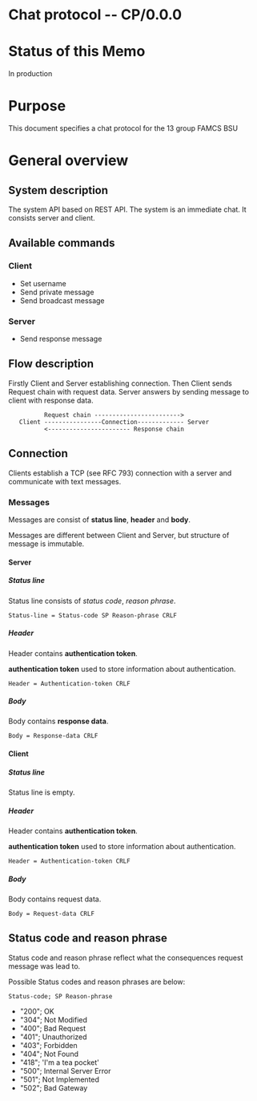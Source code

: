 # Chat protocol -- CP/0.0.0

# Status of this Memo
In production

# Purpose
This document specifies a chat protocol for the 13 group FAMCS BSU

# General overview
## System description
The system API based on REST API.
The system is an immediate chat. It consists server and client.

## Available commands 
### Client
- Set username
- Send private message
- Send broadcast message

### Server
- Send response message

## Flow description
Firstly Client and Server establishing connection. Then Client sends Request chain with request data.
Server answers by sending message to client with response data.

              Request chain ------------------------>
       Client ----------------Connection------------- Server
              <----------------------- Response chain


## Connection
Clients establish a TCP (see RFC 793) connection with a server and communicate with text messages.

### Messages
Messages are consist of **status line**, **header** and **body**. 

Messages are different between Client and Server, but structure of message is immutable.

#### Server
##### Status line
Status line consists of *status code*, *reason phrase*.

`Status-line = Status-code SP Reason-phrase CRLF`

##### Header
Header contains **authentication token**.

**authentication token** used to store information about authentication.

`Header = Authentication-token CRLF`

##### Body
Body contains **response data**. 

`Body = Response-data CRLF`

#### Client
##### Status line
Status line is empty.

##### Header
Header contains **authentication token**. 

**authentication token** used to store information about authentication.

`Header = Authentication-token CRLF`

##### Body
Body contains request data. 

`Body = Request-data CRLF`

## Status code and reason phrase
Status code and reason phrase reflect what the consequences request message was lead to.

Possible Status codes and reason phrases are below:

`Status-code; SP Reason-phrase`

- "200"; OK
- "304"; Not Modified
- "400"; Bad Request
- "401"; Unauthorized
- "403"; Forbidden
- "404"; Not Found
- "418"; 'I'm a tea pocket'
- "500"; Internal Server Error
- "501"; Not Implemented
- "502"; Bad Gateway